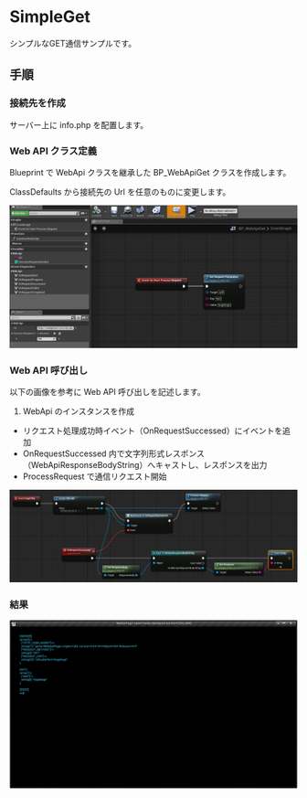 ﻿SimpleGet
==================================

シンプルなGET通信サンプルです。

## 手順

### 接続先を作成

サーバー上に info.php を配置します。

### Web API クラス定義

Blueprint で WebApi クラスを継承した BP_WebApiGet クラスを作成します。

ClassDefaults から接続先の Url を任意のものに変更します。

![SimpleGet_01.jpg](/Examples/01_SimpleGet/SimpleGet_01.jpg)

### Web API 呼び出し

以下の画像を参考に Web API 呼び出しを記述します。

1. WebApi のインスタンスを作成
* リクエスト処理成功時イベント（OnRequestSuccessed）にイベントを追加
* OnRequestSuccessed 内で文字列形式レスポンス（WebApiResponseBodyString）へキャストし、レスポンスを出力
* ProcessRequest で通信リクエスト開始

![SimpleGet_02.jpg](/Examples/01_SimpleGet/SimpleGet_02.jpg)

### 結果

![SimpleGet_03.jpg](/Examples/01_SimpleGet/SimpleGet_03.jpg)

